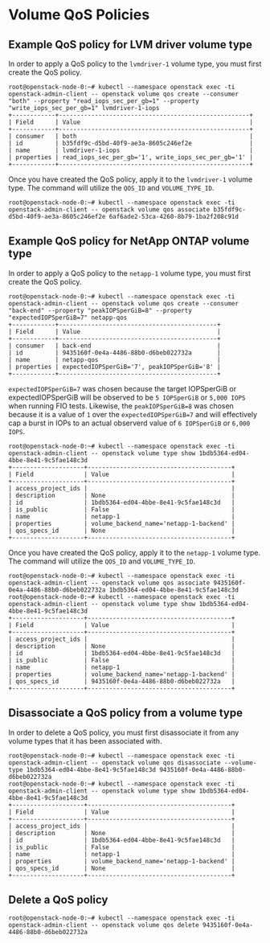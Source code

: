 # Volume QoS Policies

## Example QoS policy for LVM driver volume type

In order to apply a QoS policy to the `lvmdriver-1` volume type, you must first create the QoS policy.

``` shell
root@openstack-node-0:~# kubectl --namespace openstack exec -ti openstack-admin-client -- openstack volume qos create --consumer "both" --property "read_iops_sec_per_gb=1" --property "write_iops_sec_per_gb=1" lvmdriver-1-iops
+------------+-----------------------------------------------------+
| Field      | Value                                               |
+------------+-----------------------------------------------------+
| consumer   | both                                                |
| id         | b35fdf9c-d5bd-40f9-ae3a-8605c246ef2e                |
| name       | lvmdriver-1-iops                                    |
| properties | read_iops_sec_per_gb='1', write_iops_sec_per_gb='1' |
+------------+-----------------------------------------------------+
```

Once you have created the QoS policy, apply it to the `lvmdriver-1` volume type.
The command will utilize the `QOS_ID` and `VOLUME_TYPE_ID`.

``` shell
root@openstack-node-0:~# kubectl --namespace openstack exec -ti openstack-admin-client -- openstack volume qos associate b35fdf9c-d5bd-40f9-ae3a-8605c246ef2e 6af6ade2-53ca-4260-8b79-1ba2f208c91d
```

## Example QoS policy for NetApp ONTAP volume type

In order to apply a QoS policy to the `netapp-1` volume type, you must first create the QoS policy.

``` shell
root@openstack-node-0:~# kubectl --namespace openstack exec -ti openstack-admin-client -- openstack volume qos create --consumer "back-end" --property "peakIOPSperGiB=8" --property "expectedIOPSperGiB=7" netapp-qos
+------------+--------------------------------------------+
| Field      | Value                                      |
+------------+--------------------------------------------+
| consumer   | back-end                                   |
| id         | 9435160f-0e4a-4486-88b0-d6beb022732a       |
| name       | netapp-qos                                 |
| properties | expectedIOPSperGiB='7', peakIOPSperGiB='8' |
+------------+--------------------------------------------+
```

`expectedIOPSperGiB=7` was chosen because the target IOPSperGiB or expectedIOPSperGiB will be observed to be `5 IOPSperGiB` or `5,000 IOPS` when running FIO tests. Likewise, the `peakIOPSperGiB=8` was chosen because it is a value of `1` over the `expectedIOPSperGiB=7` and will effectively cap a burst in IOPs to an actual observerd value of `6 IOPSperGiB` or `6,000 IOPS`.

``` shell
root@openstack-node-0:~# kubectl --namespace openstack exec -ti openstack-admin-client -- openstack volume type show 1bdb5364-ed04-4bbe-8e41-9c5fae148c3d
+--------------------+----------------------------------------+
| Field              | Value                                  |
+--------------------+----------------------------------------+
| access_project_ids |                                        |
| description        | None                                   |
| id                 | 1bdb5364-ed04-4bbe-8e41-9c5fae148c3d   |
| is_public          | False                                  |
| name               | netapp-1                               |
| properties         | volume_backend_name='netapp-1-backend' |
| qos_specs_id       | None                                   |
+--------------------+----------------------------------------+
```

Once you have created the QoS policy, apply it to the `netapp-1` volume type.
The command will utilize the `QOS_ID` and `VOLUME_TYPE_ID`.

``` shell
root@openstack-node-0:~# kubectl --namespace openstack exec -ti openstack-admin-client -- openstack volume qos associate 9435160f-0e4a-4486-88b0-d6beb022732a 1bdb5364-ed04-4bbe-8e41-9c5fae148c3d
root@openstack-node-0:~# kubectl --namespace openstack exec -ti openstack-admin-client -- openstack volume type show 1bdb5364-ed04-4bbe-8e41-9c5fae148c3d
+--------------------+----------------------------------------+
| Field              | Value                                  |
+--------------------+----------------------------------------+
| access_project_ids |                                        |
| description        | None                                   |
| id                 | 1bdb5364-ed04-4bbe-8e41-9c5fae148c3d   |
| is_public          | False                                  |
| name               | netapp-1                               |
| properties         | volume_backend_name='netapp-1-backend' |
| qos_specs_id       | 9435160f-0e4a-4486-88b0-d6beb022732a   |
+--------------------+----------------------------------------+
```

## Disassociate a QoS policy from a volume type

In order to delete a QoS policy, you must first disassociate it from any volume types that it has been associated with.

``` shell
root@openstack-node-0:~# kubectl --namespace openstack exec -ti openstack-admin-client -- openstack volume qos disassociate --volume-type 1bdb5364-ed04-4bbe-8e41-9c5fae148c3d 9435160f-0e4a-4486-88b0-d6beb022732a
root@openstack-node-0:~# kubectl --namespace openstack exec -ti openstack-admin-client -- openstack volume type show 1bdb5364-ed04-4bbe-8e41-9c5fae148c3d
+--------------------+----------------------------------------+
| Field              | Value                                  |
+--------------------+----------------------------------------+
| access_project_ids |                                        |
| description        | None                                   |
| id                 | 1bdb5364-ed04-4bbe-8e41-9c5fae148c3d   |
| is_public          | False                                  |
| name               | netapp-1                               |
| properties         | volume_backend_name='netapp-1-backend' |
| qos_specs_id       | None                                   |
+--------------------+----------------------------------------+
```

## Delete a QoS policy

``` shell
root@openstack-node-0:~# kubectl --namespace openstack exec -ti openstack-admin-client -- openstack volume qos delete 9435160f-0e4a-4486-88b0-d6beb022732a
```